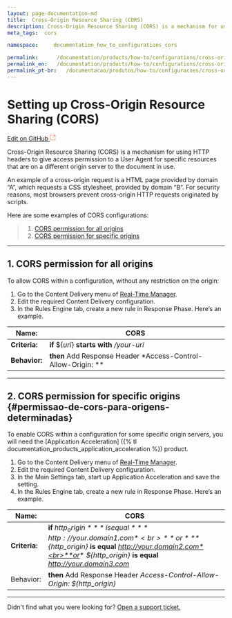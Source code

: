 ```yaml
---
layout: page-documentation-md
title:  Cross-Origin Resource Sharing (CORS)
description: Cross-Origin Resource Sharing (CORS) is a mechanism for using HTTP headers to give access permission to a User Agent for specific resources that are on a different origin server to the document in use.
meta_tags:  cors

namespace:     documentation_how_to_configurations_cors

permalink:      /documentation/products/how-to/configurations/cross-origin-resource-sharing-cors/
permalink_en:   /documentation/products/how-to/configurations/cross-origin-resource-sharing-cors/
permalink_pt-br:   /documentacao/produtos/how-to/configuracoes/cross-origin-resource-sharing-cors/
---
```

# Setting up Cross-Origin Resource Sharing (CORS) 

[Edit on GitHub <svg width="14" height="14" xmlns="http://www.w3.org/2000/svg"><g fill="none" stroke="#F3652B"><path d="M4.81.71H.672v11.43H12.1V8.001" stroke-width=".8"/><path d="M6.87.786h5.155V5.94M6.31 6.5L12.026.786"/></g></svg>](https://github.com/aziontech/docs_en/edit/master/how-to/configurations/cross-origin-resource-sharing-cors/2021-01-14-index.md)

Cross-Origin Resource Sharing (CORS) is a mechanism for using HTTP headers to give access permission to a User Agent for specific resources that are on a different origin server to the document in use.

An example of a cross-origin request is a HTML page provided by domain “A”, which requests a CSS stylesheet, provided by domain “B”. For security reasons, most browsers prevent cross-origin HTTP requests originated by scripts.

Here are some examples of CORS configurations:

> 1. [CORS permission for all origins](#permissao-de-cors-para-todas-as-origens)
> 2. [CORS permission for specific origins](#permissao-de-cors-para-origens-determinadas)

---

## 1. CORS permission for all origins

To allow CORS within a configuration, without any restriction on the origin:

1. Go to the Content Delivery menu of [Real-Time Manager](https://manager.azion.com/).
2. Edit the required Content Delivery configuration.
3. In the Rules Engine tab, create a new rule in Response Phase. Here’s an example.

| **Name:** | CORS |
|-----------|------|
| **Criteria:** | **if** ${*uri*} **starts with** */your-uri* |
| **Behavior:** | **then** Add Response Header *Access-Control-Allow-Origin: ** |

---

## 2. CORS permission for specific origins {#permissao-de-cors-para-origens-determinadas}

To enable CORS within a configuration for some specific origin servers, you will need the  [Application Acceleration] ({% tl documentation_products_application_acceleration %}) product.

1. Go to the Content Delivery menu of [Real-Time Manager](https://manager.azion.com/).
2. Edit the required Content Delivery configuration.
3. In the Main Settings tab, start up Application Acceleration and save the setting.
4. In the Rules Engine tab, create a new rule in Response Phase. Here’s an example.

| **Name:** | CORS |
|-----------|------|
| **Criteria:** | **if** *${http_origin}* **is equal** *http://your.domain1.com*<br>**or** *${http_origin}* **is equal** *http://your.domain2.com*<br>**or** *${http_origin}* **is equal** *http://your.domain3.com* |
| Behavior: | **then** Add Response Header *Access-Control-Allow-Origin: ${http_origin}* |

---

Didn't find what you were looking for? [Open a support ticket.](https://tickets.azion.com/)   
